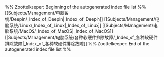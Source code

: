%% Zoottelkeeper: Beginning of the autogenerated index file list  %%
 [[Subjects/Management/电脑系统/Deepin/_Index_of_Deepin|_Index_of_Deepin]]
 [[Subjects/Management/电脑系统/Linux/_Index_of_Linux|_Index_of_Linux]]
 [[Subjects/Management/电脑系统/MacOS/_Index_of_MacOS|_Index_of_MacOS]]
 [[Subjects/Management/电脑系统/各种软硬件排除故障/_Index_of_各种软硬件排除故障|_Index_of_各种软硬件排除故障]]
%% Zoottelkeeper: End of the autogenerated index file list  %%
